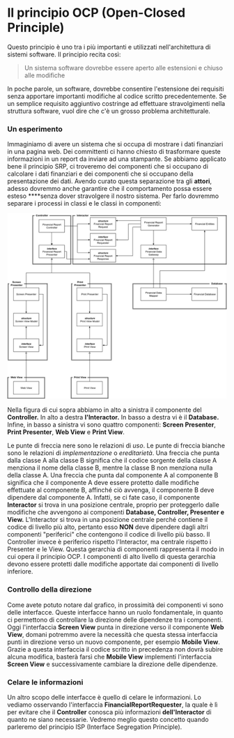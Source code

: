 # Il principio OCP \(Open-Closed Principle\)

Questo principio è uno tra i più importanti e utilizzati nell'architettura di sistemi software. Il principio recita così:

> Un sistema software dovrebbe essere aperto alle estensioni e chiuso alle modifiche

In poche parole, un software, dovrebbe consentire l'estensione dei requisiti senza apportare importanti modifiche al codice scritto precedentemente. Se un semplice requisito aggiuntivo costringe ad effettuare stravolgimenti nella struttura software, vuol dire che c'è un grosso problema architetturale.

### Un esperimento

Immaginiamo di avere un sistema che si occupa di mostrare i dati finanziari in una pagina web. Dei committenti ci hanno chiesto di trasformare queste informazioni in un report da inviare ad una stampante. Se abbiamo applicato bene il principio SRP, ci troveremo dei componenti che si occupano di calcolare i dati finanziari e dei componenti che si occupano della presentazione dei dati. Avendo curato questa separazione tra gli **attori**, adesso dovremmo anche garantire che il comportamento possa essere esteso ****senza dover stravolgere il nostro sistema. Per farlo dovremmo separare i processi in classi e le classi in componenti:

![](.gitbook/assets/ocp-diagram-1.jpg)

Nella figura di cui sopra abbiamo in alto a sinistra il componente del **Controller.** In alto a destra **l'Interactor.** In basso a destra vi è il **Database.** Infine, in basso a sinistra vi sono quattro componenti: **Screen Presenter**, **Print Presenter**, **Web View** e **Print View**.

Le punte di freccia nere sono le relazioni di _uso_. Le punte di freccia bianche sono le relazioni di _implementazione_ o _ereditarietà_. Una freccia che punta dalla classe A alla classe B significa che il codice sorgente della classe A menziona il nome della classe B, mentre la classe B non menziona nulla della classe A. Una freccia che punta dal componente A al componente B significa che il componente A deve essere protetto dalle modifiche effettuate al componente B, affinché ciò avvenga, il componente B deve dipendere dal componente A. Infatti, se ci fate caso, il componente **Interactor** si trova in una posizione centrale, proprio per proteggerlo dalle modifiche che avvengono ai componenti **Database, Controller, Presenter e View.** L'Interactor si trova in una posizione centrale perché contiene il codice di livello più alto, pertanto esso **NON** deve dipendere dagli altri componenti "periferici" che contengono il codice di livello più basso. Il Controller invece è periferico rispetto l'Interactor, ma centrale rispetto i Presenter e le View. Questa gerarchia di componenti rappresenta il modo in cui opera il principio OCP. I componenti di alto livello di questa gerarchia devono essere protetti dalle modifiche apportate dai componenti di livello inferiore.

### Controllo della direzione

Come avete potuto notare dal grafico, in prossimità dei componenti vi sono delle interfacce. Queste interfacce hanno un ruolo fondamentale, in quanto ci permettono di controllare la direzione delle dipendenze tra i componenti. Oggi l'interfaccia **Screen View** punta in direzione verso il componente **Web View**, domani potremmo avere la necessità che questa stessa interfaccia punti in direzione verso un nuovo componente, per esempio **Mobile View**. Grazie a questa interfaccia il codice scritto in precedenza non dovrà subire alcuna modifica, basterà farsì che **Mobile View** implementi l'interfaccia **Screen View** e successivamente cambiare la direzione delle dipendenze.

### Celare le informazioni

Un altro scopo delle interfacce è quello di celare le informazioni. Lo vediamo osservando l'interfaccia **FinancialReportRequester**, la quale è lì per evitare che il **Controller** conosca più informazioni **dell'Interactor** di quanto ne siano necessarie. Vedremo meglio questo concetto quando parleremo del principio ISP \(Interface Segregation Principle\).

